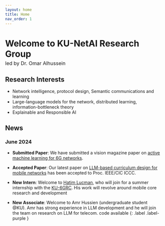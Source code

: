 ```yaml
---
layout: home
title: Home
nav_order: 1
---
```


# Welcome to KU-NetAI Research Group
<p style="font-size: medium; margin-top: -15px;">led by Dr. Omar Alhussein</p>

##  Research Interests
- Network intelligence, protocol design, Semantic communications and learning
- Large-language models for the network, distributed learning, information-bottleneck theory
- Explainable and Responsible AI

## News

### June 2024
- **Submitted Paper**: We have submitted a vision magazine paper on [active machine learning for 6G networks](https://arxiv.org/abs/2406.03630).

- **Accepted Paper**: Our latest paper on [LLM-based curriculum design for mobile networks](https://arxiv.org/abs/2405.18039v1) has been accepted to Proc. IEEE/CIC ICCC.

- **New Intern**: Welcome to [Hatim Lucman](https://www.linkedin.com/in/hatim-lucman-899527286/), who will join for a summer internship with the [KU-6GRC](https://www.ku.ac.ae/6grc). His work will revolve around mobile core research and development

- **New Associate**: Welcome to Amr Hussien (undergraduate student @KU). Amr has strong experience in LLM development and he will join the team on research on LLM for telecom.
code available
{: .label .label-purple }



<!-- 

I am an Assistant Professor at Khalifa University, Abu Dhabi, United Arab Emirates. From 2020 to 2023, I worked as a senior research engineer with Huawei Ottawa Research and Development Centre.

I received my Ph.D. degree with the [BBCR lab](https://uwaterloo.ca/broadband-communications-research-lab/) at the University of Waterloo under the supervision of Prof. [Weihua Zhuang](https://bbcr.uwaterloo.ca/~wzhuang/). My [thesis](research_phd.html) focuses on the orchestration and provisioning of network function virtualization enabled multicast services.

My MASc was obtained from Simon Fraser University under the supervision of Prof. [Jie Liang](https://www.sfu.ca/~jiel/) and Prof. [Sami Muhaidat](https://sites.google.com/view/muhaidat/home?authuser=0). My [thesis](research_masc.html) is on the performance analysis of generalized and composite wireless fading channels through the use of mixture distributions.

Please feel free to contact me for anything.
 -->


<!-- ## Connect

- Email: [oalhusse@gmail.com](mailto:oalhusse@gmail.com)
- [Google Scholar](https://scholar.google.ca/citations?user=_4mKHpcAAAAJ&hl=en)
- [ResearchGate](https://www.researchgate.net/profile/Omar_Alhussein) -->


